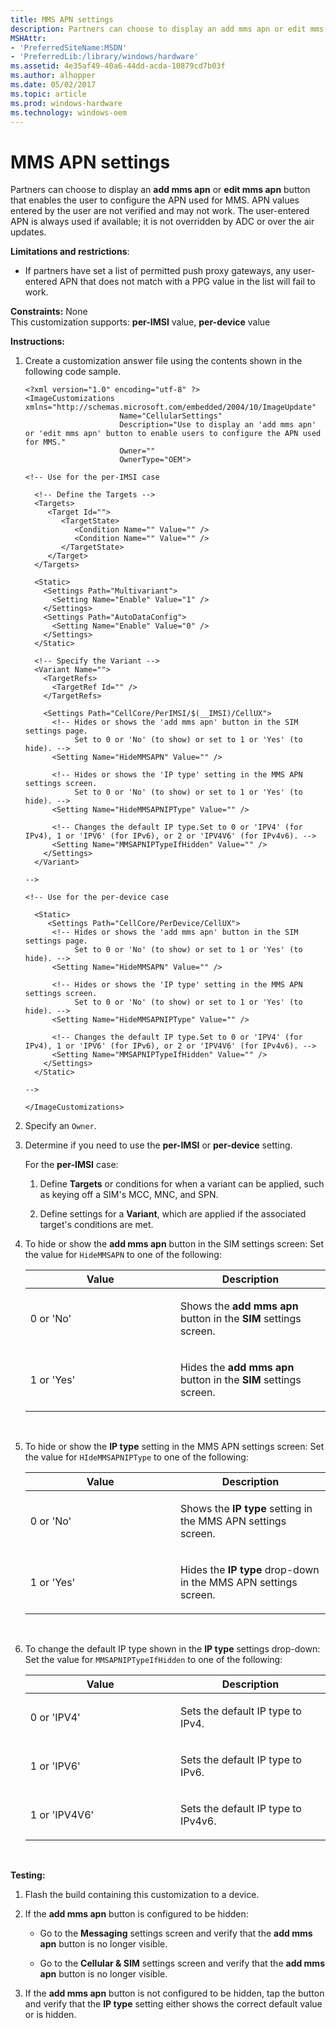 ```yaml
---
title: MMS APN settings
description: Partners can choose to display an add mms apn or edit mms apn button that enables the user to configure the APN used for MMS.
MSHAttr:
- 'PreferredSiteName:MSDN'
- 'PreferredLib:/library/windows/hardware'
ms.assetid: 4e35af49-40a6-44dd-acda-10879cd7b03f
ms.author: alhopper
ms.date: 05/02/2017
ms.topic: article
ms.prod: windows-hardware
ms.technology: windows-oem
---
```


# MMS APN settings


Partners can choose to display an **add mms apn** or **edit mms apn** button that enables the user to configure the APN used for MMS. APN values entered by the user are not verified and may not work. The user-entered APN is always used if available; it is not overridden by ADC or over the air updates.

**Limitations and restrictions**:

-   If partners have set a list of permitted push proxy gateways, any user-entered APN that does not match with a PPG value in the list will fail to work.

<a href="" id="constraints---none"></a>**Constraints:** None  
This customization supports: **per-IMSI** value, **per-device** value

<a href="" id="instructions-"></a>**Instructions:**  
1.  Create a customization answer file using the contents shown in the following code sample.

    ```
    <?xml version="1.0" encoding="utf-8" ?>  
    <ImageCustomizations xmlns="http://schemas.microsoft.com/embedded/2004/10/ImageUpdate"  
                         Name="CellularSettings"  
                         Description="Use to display an 'add mms apn' or 'edit mms apn' button to enable users to configure the APN used for MMS."  
                         Owner=""  
                         OwnerType="OEM"> 

    <!-- Use for the per-IMSI case 
      
      <!-- Define the Targets --> 
      <Targets>
         <Target Id="">
            <TargetState>
               <Condition Name="" Value="" />
               <Condition Name="" Value="" />
            </TargetState>
         </Target>
      </Targets>
      
      <Static>
        <Settings Path="Multivariant">
          <Setting Name="Enable" Value="1" />
        </Settings>
        <Settings Path="AutoDataConfig">
          <Setting Name="Enable" Value="0" />
        </Settings>
      </Static>

      <!-- Specify the Variant -->
      <Variant Name=""> 
        <TargetRefs>
          <TargetRef Id="" /> 
        </TargetRefs>
     
        <Settings Path="CellCore/PerIMSI/$(__IMSI)/CellUX">   
          <!-- Hides or shows the 'add mms apn' button in the SIM settings page.
               Set to 0 or 'No' (to show) or set to 1 or 'Yes' (to hide). -->
          <Setting Name="HideMMSAPN" Value="" />      

          <!-- Hides or shows the 'IP type' setting in the MMS APN settings screen.
               Set to 0 or 'No' (to show) or set to 1 or 'Yes' (to hide). -->
          <Setting Name="HideMMSAPNIPType" Value="" />  

          <!-- Changes the default IP type.Set to 0 or 'IPV4' (for IPv4), 1 or 'IPV6' (for IPv6), or 2 or 'IPV4V6' (for IPv4v6). -->
          <Setting Name="MMSAPNIPTypeIfHidden" Value="" />   
        </Settings>  
      </Variant>

    -->

    <!-- Use for the per-device case

      <Static>  
         <Settings Path="CellCore/PerDevice/CellUX">  
          <!-- Hides or shows the 'add mms apn' button in the SIM settings page.
               Set to 0 or 'No' (to show) or set to 1 or 'Yes' (to hide). -->
          <Setting Name="HideMMSAPN" Value="" />   

          <!-- Hides or shows the 'IP type' setting in the MMS APN settings screen.
               Set to 0 or 'No' (to show) or set to 1 or 'Yes' (to hide). -->
          <Setting Name="HideMMSAPNIPType" Value="" />   

          <!-- Changes the default IP type.Set to 0 or 'IPV4' (for IPv4), 1 or 'IPV6' (for IPv6), or 2 or 'IPV4V6' (for IPv4v6). -->
          <Setting Name="MMSAPNIPTypeIfHidden" Value="" />     
        </Settings>  
      </Static>

    -->

    </ImageCustomizations>
    ```

2.  Specify an `Owner`.

3.  Determine if you need to use the **per-IMSI** or **per-device** setting.

    For the **per-IMSI** case:

    1.  Define **Targets** or conditions for when a variant can be applied, such as keying off a SIM's MCC, MNC, and SPN.

    2.  Define settings for a **Variant**, which are applied if the associated target's conditions are met.

4.  To hide or show the **add mms apn** button in the SIM settings screen: Set the value for `HideMMSAPN` to one of the following:

    <table>
    <colgroup>
    <col width="50%" />
    <col width="50%" />
    </colgroup>
    <thead>
    <tr class="header">
    <th>Value</th>
    <th>Description</th>
    </tr>
    </thead>
    <tbody>
    <tr class="odd">
    <td><p>0 or 'No'</p></td>
    <td><p>Shows the <strong>add mms apn</strong> button in the <strong>SIM</strong> settings screen.</p></td>
    </tr>
    <tr class="even">
    <td><p>1 or 'Yes'</p></td>
    <td><p>Hides the <strong>add mms apn</strong> button in the <strong>SIM</strong> settings screen.</p></td>
    </tr>
    </tbody>
    </table>

     

5.  To hide or show the **IP type** setting in the MMS APN settings screen: Set the value for `HIdeMMSAPNIPType` to one of the following:

    <table>
    <colgroup>
    <col width="50%" />
    <col width="50%" />
    </colgroup>
    <thead>
    <tr class="header">
    <th>Value</th>
    <th>Description</th>
    </tr>
    </thead>
    <tbody>
    <tr class="odd">
    <td><p>0 or 'No'</p></td>
    <td><p>Shows the <strong>IP type</strong> setting in the MMS APN settings screen.</p></td>
    </tr>
    <tr class="even">
    <td><p>1 or 'Yes'</p></td>
    <td><p>Hides the <strong>IP type</strong> drop-down in the MMS APN settings screen.</p></td>
    </tr>
    </tbody>
    </table>

     

6.  To change the default IP type shown in the **IP type** settings drop-down: Set the value for `MMSAPNIPTypeIfHidden` to one of the following:

    <table>
    <colgroup>
    <col width="50%" />
    <col width="50%" />
    </colgroup>
    <thead>
    <tr class="header">
    <th>Value</th>
    <th>Description</th>
    </tr>
    </thead>
    <tbody>
    <tr class="odd">
    <td><p>0 or 'IPV4'</p></td>
    <td><p>Sets the default IP type to IPv4.</p></td>
    </tr>
    <tr class="even">
    <td><p>1 or 'IPV6'</p></td>
    <td><p>Sets the default IP type to IPv6.</p></td>
    </tr>
    <tr class="odd">
    <td><p>1 or 'IPV4V6'</p></td>
    <td><p>Sets the default IP type to IPv4v6.</p></td>
    </tr>
    </tbody>
    </table>

     

<a href="" id="testing-"></a>**Testing:**  
1.  Flash the build containing this customization to a device.

2.  If the **add mms apn** button is configured to be hidden:

    -   Go to the **Messaging** settings screen and verify that the **add mms apn** button is no longer visible.

    -   Go to the **Cellular & SIM** settings screen and verify that the **add mms apn** button is no longer visible.

3.  If the **add mms apn** button is not configured to be hidden, tap the button and verify that the **IP type** setting either shows the correct default value or is hidden.

 

 






